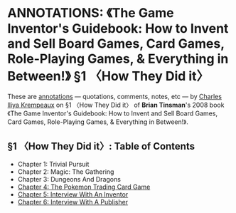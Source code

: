 # ANNOTATIONS: 《The Game Inventor's Guidebook: How to Invent and Sell Board Games, Card Games, Role-Playing Games, & Everything in Between!》 §1 〈How They Did it〉

These are [annotations](../) — quotations, comments, notes, etc  — by [Charles Iliya Krempeaux](http://changelog.ca/) on  §1 〈How They Did it〉 of **Brian Tinsman**'s 2008 book 《The Game Inventor's Guidebook: How to Invent and Sell Board Games, Card Games, Role-Playing Games, & Everything in Between!》.

## §1 〈How They Did it〉: Table of Contents
* Chapter 1: Trivial Pursuit
* Chapter 2: Magic: The Gathering
* Chapter 3: Dungeons And Dragons
* [Chapter 4: The Pokemon Trading Card Game](chapter_4/)
* [Chapter 5: Interview With An Inventor](chapter_5/)
* [Chapter 6: Interview With A Publisher](chapter_6/)
